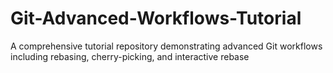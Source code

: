 # Git-Advanced-Workflows-Tutorial
A comprehensive tutorial repository demonstrating advanced Git workflows including rebasing, cherry-picking, and interactive rebase
